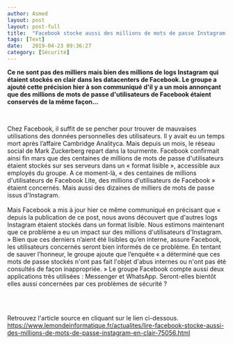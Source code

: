 ```yaml
---
author: Asmed
layout: post
layout: post-full
title:  "Facebook stocke aussi des millions de mots de passe Instagram en clair"
tags: [Text]
date:   2019-04-23 09:36:27
category: [Sécurité]
---
```


**Ce ne sont pas des milliers mais bien des millions de logs Instagram qui étaient stockés en clair dans les datacenters de Facebook. Le groupe a ajouté cette précision hier à son communiqué d'il y a un mois annonçant que des millions de mots de passe d'utilisateurs de Facebook étaient conservés de la même façon...**  

<br/>

Chez Facebook, il suffit de se pencher pour trouver de mauvaises utilisations des données personnelles des utilisateurs. Il y avait eu un temps mort après l’affaire Cambridge Analityca. Mais depuis un mois, le réseau social de Mark Zuckerberg repart dans la tourmente. Facebook confirmait ainsi fin mars que des centaines de millions de mots de passe d'utilisateurs étaient stockés sur ses serveurs dans un « format lisible », accessible aux employés du groupe. A ce moment-là, « des centaines de millions d'utilisateurs de Facebook Lite, des millions d'utilisateurs de Facebook » étaient concernés. Mais aussi des dizaines de milliers de mots de passe issus d'Instagram.  
<br/>
Mais Facebook a mis à jour hier ce même communiqué en précisant que « depuis la publication de ce post, nous avons découvert que d'autres logs Instagram étaient stockés dans un format lisible. Nous estimons maintenant que ce problème a eu un impact sur des millions d'utilisateurs d'Instagram. » Bien que ces derniers n’aient été lisibles qu’en interne, assure Facebook, les utilisateurs concernés seront bien informés de ce problème. En tentant de sauver l’honneur, le groupe ajoute que l’enquête « a déterminé que ces mots de passe stockés n'ont pas fait l'objet d'abus internes ou n'ont pas été consultés de façon inappropriée. » Le groupe Facebook compte aussi deux applications très utilisées : Messenger et WhatsApp. Seront-elles bientôt elles aussi concernées par ces problèmes de sécurité ?

<br/>
<br/>

Retrouvez l'article source en cliquant sur le lien ci-dessous.
<br>
<https://www.lemondeinformatique.fr/actualites/lire-facebook-stocke-aussi-des-millions-de-mots-de-passe-instagram-en-clair-75056.html>

